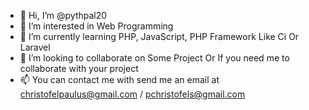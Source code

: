 - 👋 Hi, I’m @pythpal20
- 👀 I’m interested in Web Programming
- 🌱 I’m currently learning PHP, JavaScript, PHP Framework Like Ci Or Laravel
- 💞️ I’m looking to collaborate on Some Project Or If you need me to collaborate with your project
- 📫 You can contact me with send me an email at christofelpaulus@gmail.com / pchristofels@gmail.com

<!---
pythpal20/pythpal20 is a ✨ special ✨ repository because its `README.md` (this file) appears on your GitHub profile.
You can click the Preview link to take a look at your changes.
--->
